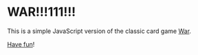 # WAR!!!111!!!

This is a simple JavaScript version of the classic card game [War](https://en.wikipedia.org/wiki/War_(card_game)).

[Have fun](http://brandonburning.com/war)!
